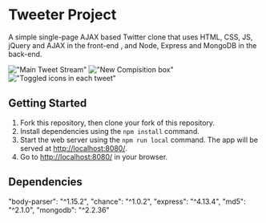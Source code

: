 # Tweeter Project

A simple single-page AJAX based Twitter clone that uses HTML, CSS, JS, jQuery and AJAX in the front-end , and Node, Express and MongoDB in the back-end.

!["Main Tweet Stream"]()
!["New Compisition box"]()
!["Toggled icons in each tweet"]()








## Getting Started

1. Fork this repository, then clone your fork of this repository.
2. Install dependencies using the `npm install` command.
3. Start the web server using the `npm run local` command. The app will be served at <http://localhost:8080/>.
4. Go to <http://localhost:8080/> in your browser.

## Dependencies

"body-parser": "^1.15.2",
"chance": "^1.0.2",
"express": "^4.13.4",
"md5": "^2.1.0",
"mongodb": "^2.2.36"

